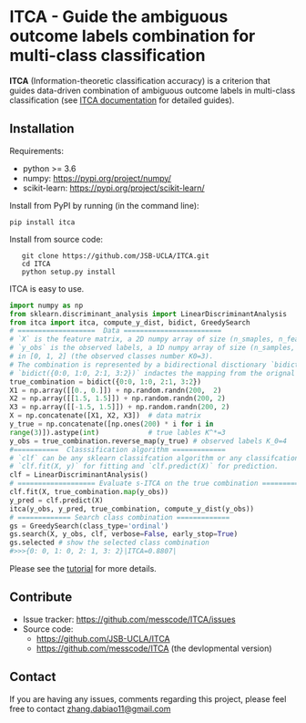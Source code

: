 # ITCA - Guide the ambiguous outcome labels combination for multi-class classification
**ITCA**  (Information-theoretic classification accuracy) is a criterion that guides data-driven combination of ambiguous outcome labels in multi-class classification (see [ITCA documentation](https://messcode.github.io/ITCA/) for detailed guides).



## Installation
Requirements:

- python >= 3.6
- numpy: https://pypi.org/project/numpy/
- scikit-learn: https://pypi.org/project/scikit-learn/

Install from PyPI by running (in the command line):

``` shell
pip install itca
```

Install from source code:

``` shell
   git clone https://github.com/JSB-UCLA/ITCA.git
   cd ITCA
   python setup.py install
```

ITCA is easy to use.

``` python
import numpy as np
from sklearn.discriminant_analysis import LinearDiscriminantAnalysis
from itca import itca, compute_y_dist, bidict, GreedySearch
# ===================  Data ========================
# `X` is the feature matrix, a 2D numpy array of size (n_smaples, n_features).
# `y_obs` is the observed labels, a 1D numpy array of size (n_samples, ) that takes values 
# in [0, 1, 2] (the observed classes number K0=3).
# The combination is represented by a bidirectional disctionary `bidict`.
# `bidict({0:0, 1:0, 2:1, 3:2})` indactes the mapping from the orignal labels to the combined labels.
true_combination = bidict({0:0, 1:0, 2:1, 3:2})
X1 = np.array([[0., 0.]]) + np.random.randn(200,  2)
X2 = np.array([[1.5, 1.5]]) + np.random.randn(200, 2)
X3 = np.array([[-1.5, 1.5]]) + np.random.randn(200, 2)
X = np.concatenate([X1, X2, X3])  # data matrix
y_true = np.concatenate([np.ones(200) * i for i in 
range(3)]).astype(int)            # true lables K^*=3
y_obs = true_combination.reverse_map(y_true) # observed labels K_0=4
#===========  Classsification algorithm =============
# `clf` can be any sklearn classifcation algorithm or any classifcation algorithm that implements 
# `clf.fit(X, y)` for fitting and `clf.predict(X)` for prediction.  
clf = LinearDiscriminantAnalysis()
# =================== Evaluate s-ITCA on the true combination ================
clf.fit(X, true_combination.map(y_obs))
y_pred = clf.predict(X)
itca(y_obs, y_pred, true_combination, compute_y_dist(y_obs))
# ============= Search class combination =============
gs = GreedySearch(class_type='ordinal')
gs.search(X, y_obs, clf, verbose=False, early_stop=True)
gs.selected # show the selected class combination
#>>>{0: 0, 1: 0, 2: 1, 3: 2}|ITCA=0.8807|
```
Please see the [tutorial](https://messcode.github.io/ITCA/tutorials.html)  for more details.

## Contribute
- Issue tracker:  https://github.com/messcode/ITCA/issues
- Source code:
	- https://github.com/JSB-UCLA/ITCA
	- https://github.com/messcode/ITCA (the devlopmental version)

## Contact
If you are having any issues, comments regarding this project, please feel free to contact zhang.dabiao11@gmail.com
